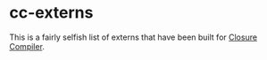 # cc-externs

This is a fairly selfish list of externs that have been built for [Closure Compiler](https://developers.google.com/closure/compiler/).